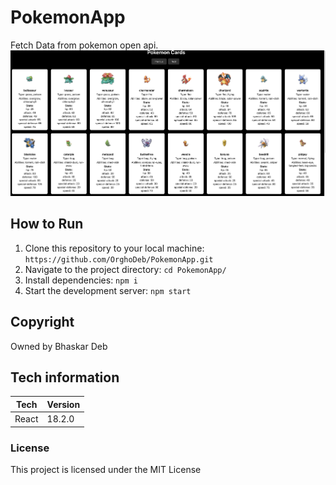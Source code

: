 # PokemonApp

Fetch Data from pokemon open api. 
![app-image](src/image/app.png)

## How to Run

1. Clone this repository to your local machine: `https://github.com/OrghoDeb/PokemonApp.git`
2. Navigate to the project directory: `cd PokemonApp/`
3. Install dependencies: `npm i`
4. Start the development server: `npm start`

## Copyright

Owned by Bhaskar Deb

## Tech information 

| Tech  | Version |
| ----- | ------- |
| React | 18.2.0  |

### License

This project is licensed under the MIT License
